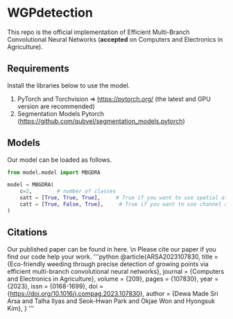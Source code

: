 # WGPdetection

This repo is the official implementation of Efficient Multi-Branch Convolutional Neural Networks (**accepted** on Computers and Electronics in Agriculture). 

## Requirements
Install the libraries below to use the model.
1. PyTorch and Torchvision => https://pytorch.org/ (the latest and GPU version are recommended)
2. Segmentation Models Pytorch (https://github.com/qubvel/segmentation_models.pytorch)

## Models
Our model can be loaded as follows.
```python
from model.model import MBGDRA

model = MBGDRA(
    c=2,        # number of classes
    satt = [True, True, True],     # True if you want to use spatial attention on the decoder layer
    catt = [True, False, True],     # True if you want to use channel attention on the decoder layer
)
```
## Citations
Our published paper can be found in here. \n
Please cite our paper if you find our code help your work.
'''python
@article{ARSA2023107830,
title = {Eco-friendly weeding through precise detection of growing points via efficient multi-branch convolutional neural networks},
journal = {Computers and Electronics in Agriculture},
volume = {209},
pages = {107830},
year = {2023},
issn = {0168-1699},
doi = {https://doi.org/10.1016/j.compag.2023.107830},
author = {Dewa Made Sri Arsa and Talha Ilyas and Seok-Hwan Park and Okjae Won and Hyongsuk Kim},
}
'''
